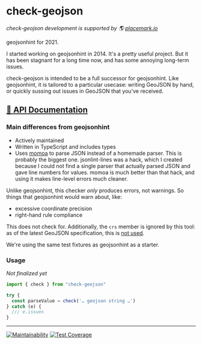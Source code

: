 # check-geojson

_check-geojson development is supported by 🌎 [placemark.io](https://placemark.io/)_

geojsonhint for 2021.

I started working on geojsonhint in 2014. It's a pretty useful project.
But it has been stagnant for a long time now, and has some annoying long-term
issues.

check-geojson is intended to be a full successor for geojsonhint. Like geojsonhint,
it is tailored to a particular usecase: writing GeoJSON by hand, or quickly sussing
out issues in GeoJSON that you've received.

## [📕 API Documentation](https://placemark.github.io/check-geojson/)

### Main differences from geojsonhint

- Actively maintained
- Written in TypeScript and includes types
- Uses [momoa](https://github.com/humanwhocodes/momoa) to parse JSON instead of a homemade
  parser. This is probably the biggest one. jsonlint-lines was a hack, which I created
  because I could not find a single parser that actually parsed JSON and gave line numbers
  for values. momoa is much better than that hack, and using it makes line-level errors
  much cleaner.

Unlike geojsonhint, this checker _only_ produces errors, not warnings. So things
that geojsonhint would warn about, like:

- excessive coordinate precision
- right-hand rule compliance

This does not check for. Additionally, the `crs` member is ignored by this tool: as of
the latest GeoJSON specification, this is [not used](https://datatracker.ietf.org/doc/html/rfc7946#appendix-B.1).

We're using the same test fixtures as geojsonhint as a starter.

### Usage

_Not finalized yet_

```ts
import { check } from "check-geojson"

try {
  const parseValue = check('… geojson string …')
} catch (e) {
  /// e.issues
}
```

---

[![Maintainability](https://api.codeclimate.com/v1/badges/0a1d1c0755b9e67406f1/maintainability)](https://codeclimate.com/repos/60a64f6aa449b13bc40002bd/maintainability) [![Test Coverage](https://api.codeclimate.com/v1/badges/0a1d1c0755b9e67406f1/test_coverage)](https://codeclimate.com/repos/60a64f6aa449b13bc40002bd/test_coverage)

